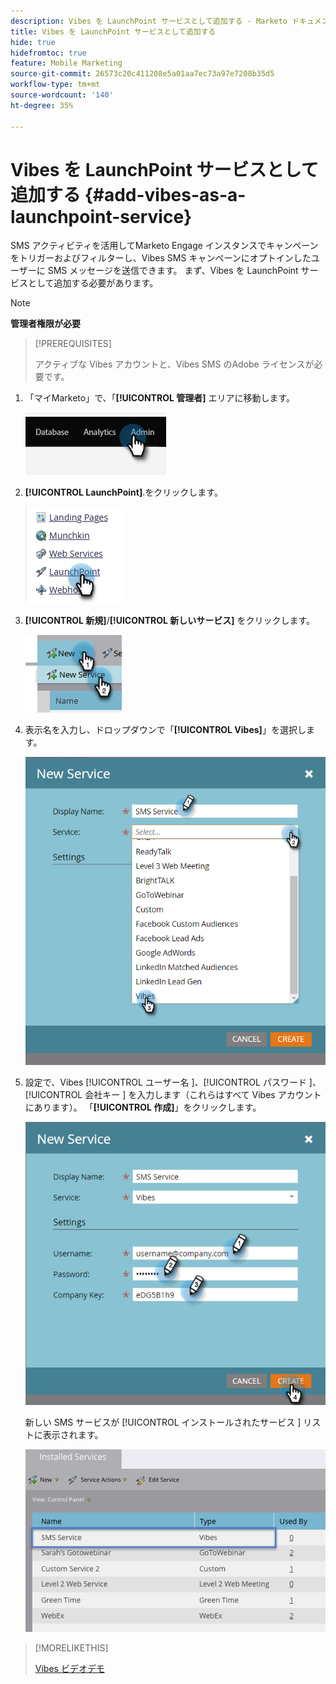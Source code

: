 ```yaml
---
description: Vibes を LaunchPoint サービスとして追加する - Marketo ドキュメント - 製品ドキュメント
title: Vibes を LaunchPoint サービスとして追加する
hide: true
hidefromtoc: true
feature: Mobile Marketing
source-git-commit: 26573c20c411208e5a01aa7ec73a97e7208b35d5
workflow-type: tm+mt
source-wordcount: '140'
ht-degree: 35%

---
```


# Vibes を LaunchPoint サービスとして追加する {#add-vibes-as-a-launchpoint-service}

SMS アクティビティを活用してMarketo Engage インスタンスでキャンペーンをトリガーおよびフィルターし、Vibes SMS キャンペーンにオプトインしたユーザーに SMS メッセージを送信できます。 まず、Vibes を LaunchPoint サービスとして追加する必要があります。

>[!NOTE]
>
>**管理者権限が必要**

>[!PREREQUISITES]
>
>アクティブな Vibes アカウントと、Vibes SMS のAdobe ライセンスが必要です。

1. 「マイMarketo」で、「**[!UICONTROL 管理者]** エリアに移動します。

   ![](assets/add-vibes-as-a-launchpoint-service-1.png)

1. **[!UICONTROL LaunchPoint]**.をクリックします。

   ![](assets/add-vibes-as-a-launchpoint-service-2.png)

1. **[!UICONTROL 新規]**/**[!UICONTROL 新しいサービス]** をクリックします。

   ![](assets/add-vibes-as-a-launchpoint-service-3.png)

1. 表示名を入力し、ドロップダウンで「**[!UICONTROL Vibes]**」を選択します。

   ![](assets/add-vibes-as-a-launchpoint-service-4.png)

1. 設定で、Vibes [!UICONTROL  ユーザー名 ]、[!UICONTROL  パスワード ]、[!UICONTROL  会社キー ] を入力します（これらはすべて Vibes アカウントにあります）。 「**[!UICONTROL 作成]**」をクリックします。

   ![](assets/add-vibes-as-a-launchpoint-service-5.png)

   新しい SMS サービスが [!UICONTROL  インストールされたサービス ] リストに表示されます。

   ![](assets/add-vibes-as-a-launchpoint-service-6.png)

>[!MORELIKETHIS]
>
>[Vibes ビデオデモ ](https://vimeo.com/215233767/1ed136adbc)
